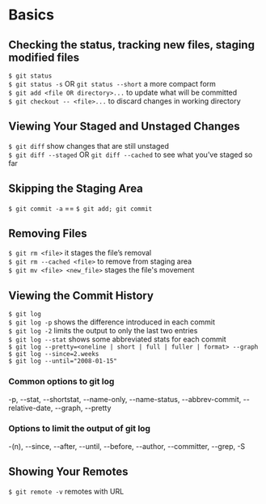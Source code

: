 # Basics

## Checking the status, tracking new files, staging modified files
`$ git status`  
`$ git status -s` OR `git status --short` a more compact form  
`$ git add <file OR directory>...` to update what will be committed  
`$ git checkout -- <file>...` to discard changes in working directory  

## Viewing Your Staged and Unstaged Changes
`$ git diff` show changes that are still unstaged  
`$ git diff --staged` OR `git diff --cached` to see what you’ve staged so far  

## Skipping the Staging Area
`$ git commit -a` == `$ git add; git commit`  

## Removing Files
`$ git rm <file>` it stages the file’s removal  
`$ git rm --cached <file>` to remove from staging area  
`$ git mv <file> <new_file>` stages the file's movement  

## Viewing the Commit History
`$ git log`  
`$ git log -p` shows the difference introduced in each commit  
`$ git log -2` limits the output to only the last two entries  
`$ git log --stat` shows some abbreviated stats for each commit  
`$ git log --pretty=<oneline | short | full | fuller | format> --graph`  
`$ git log --since=2.weeks`  
`$ git log --until="2008-01-15"`  

### Common options to **git log**
-p, --stat, --shortstat, --name-only, --name-status, --abbrev-commit, --relative-date, --graph, --pretty

### Options to limit the output of **git log**
-(n), --since, --after, --until, --before, --author, --committer, --grep, -S

## Showing Your Remotes
`$ git remote -v` remotes with URL



